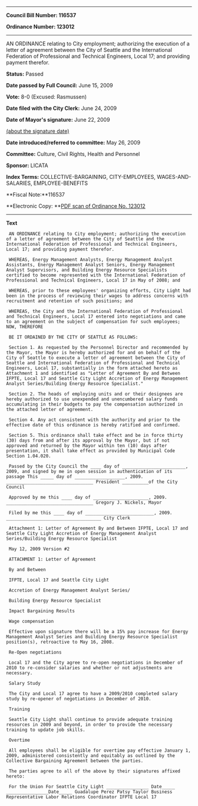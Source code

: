 

********

**Council Bill Number: 116537**
   
**Ordinance Number: 123012**
********

 AN ORDINANCE relating to City employment; authorizing the execution of a letter of agreement between the City of Seattle and the International Federation of Professional and Technical Engineers, Local 17; and providing payment therefor.

**Status:** Passed
   
**Date passed by Full Council:** June 15, 2009
   
**Vote:** 8-0 (Excused: Rasmussen)
   
**Date filed with the City Clerk:** June 24, 2009
   
**Date of Mayor's signature:** June 22, 2009
   
[(about the signature date)](/~public/approvaldate.htm)
   
   
   
**Date introduced/referred to committee:** May 26, 2009
   
**Committee:** Culture, Civil Rights, Health and Personnel
   
**Sponsor:** LICATA
   
   
**Index Terms:** COLLECTIVE-BARGAINING, CITY-EMPLOYEES, WAGES-AND-SALARIES, EMPLOYEE-BENEFITS

**Fiscal Note:**116537

**Electronic Copy: **[PDF scan of Ordinance No. 123012](/~archives/Ordinances/Ord_123012.pdf)

********

**Text**
   
```
 AN ORDINANCE relating to City employment; authorizing the execution of a letter of agreement between the City of Seattle and the International Federation of Professional and Technical Engineers, Local 17; and providing payment therefor.

 WHEREAS, Energy Management Analysts, Energy Management Analyst Assistants, Energy Management Analyst Seniors, Energy Management Analyst Supervisors, and Building Energy Resource Specialists certified to become represented with the International Federation of Professional and Technical Engineers, Local 17 in May of 2008; and

 WHEREAS, prior to these employees' organizing efforts, City Light had been in the process of reviewing their wages to address concerns with recruitment and retention of such positions; and

 WHEREAS, the City and the International Federation of Professional and Technical Engineers, Local 17 entered into negotiations and came to an agreement on the subject of compensation for such employees; NOW, THEREFORE

 BE IT ORDAINED BY THE CITY OF SEATTLE AS FOLLOWS:

 Section 1. As requested by the Personnel Director and recommended by the Mayor, the Mayor is hereby authorized for and on behalf of the City of Seattle to execute a letter of agreement between the City of Seattle and International Federation of Professional and Technical Engineers, Local 17, substantially in the form attached hereto as Attachment 1 and identified as "Letter of Agreement By and Between IFPTE, Local 17 and Seattle City Light Accretion of Energy Management Analyst Series/Building Energy Resource Specialist."

 Section 2. The heads of employing units and or their designees are hereby authorized to use unexpended and unencumbered salary funds accumulating in their budgets to pay the compensation authorized in the attached letter of agreement.

 Section 4. Any act consistent with the authority and prior to the effective date of this ordinance is hereby ratified and confirmed.

 Section 5. This ordinance shall take effect and be in force thirty (30) days from and after its approval by the Mayor, but if not approved and returned by the Mayor within ten (10) days after presentation, it shall take effect as provided by Municipal Code Section 1.04.020.

 Passed by the City Council the ____ day of ________________________, 2009, and signed by me in open session in authentication of its passage This _____ day of ___________________, 2009. _________________________________ President __________of the City Council

 Approved by me this ____ day of _____________________, 2009. _________________________________ Gregory J. Nickels, Mayor

 Filed by me this ____ day of __________________________, 2009. ____________________________________ City Clerk

 Attachment 1: Letter of Agreement By and Between IFPTE, Local 17 and Seattle City Light Accretion of Energy Management Analyst Series/Building Energy Resource Specialist

 May 12, 2009 Version #2

 ATTACHMENT 1: Letter of Agreement

 By and Between

 IFPTE, Local 17 and Seattle City Light

 Accretion of Energy Management Analyst Series/

 Building Energy Resource Specialist

 Impact Bargaining Results

 Wage compensation

 Effective upon signature there will be a 15% pay increase for Energy Management Analyst Series and Building Energy Resource Specialist position(s), retroactive to May 16, 2008.

 Re-Open negotiations

 Local 17 and the City agree to re-open negotiations in December of 2010 to re-consider salaries and whether or not adjustments are necessary.

 Salary Study

 The City and Local 17 agree to have a 2009/2010 completed salary study by re-opener of negotiations in December of 2010.

 Training

 Seattle City Light shall continue to provide adequate training resources in 2009 and beyond, in order to provide the necessary training to update job skills.

 Overtime

 All employees shall be eligible for overtime pay effective January 1, 2009, administered consistently and equitably as outlined by the Collective Bargaining Agreement between the parties.

 The parties agree to all of the above by their signatures affixed hereto:

 For the Union For Seattle City Light ________________ Date_____ ________________Date_____ Guadalupe Perez Patsy Taylor Business Representative Labor Relations Coordinator IFPTE Local 17

```
